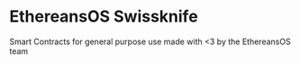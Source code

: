 # EthereansOS Swissknife
Smart Contracts for general purpose use made with &lt;3 by the EthereansOS team

